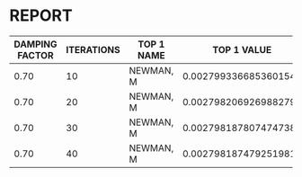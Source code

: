 # REPORT
| DAMPING FACTOR | ITERATIONS | TOP 1 NAME | TOP 1 VALUE           |
|----------------|------------|------------|-----------------------|
| 0.70           | 10         | NEWMAN, M  | 0.0027993366853601544 |
| 0.70           | 20         | NEWMAN, M  | 0.002798206926988279  |
| 0.70           | 30         | NEWMAN, M  | 0.002798187807474738  |
| 0.70           | 40         | NEWMAN, M  | 0.0027981874792519816 |
